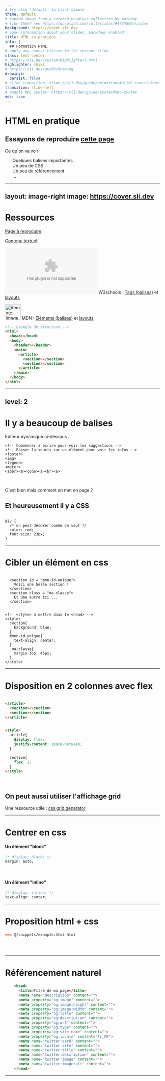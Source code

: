 ```yaml
---
# try also 'default' to start simple
theme: default
# random image from a curated Unsplash collection by Anthony
# like them? see https://unsplash.com/collections/94734566/slidev
background: https://cover.sli.dev
# some information about your slides, markdown enabled
title: HTML en pratique
info: |
  ## Formation HTML
# apply any unocss classes to the current slide
class: text-center
# https://sli.dev/custom/highlighters.html
highlighter: shiki
# https://sli.dev/guide/drawing
drawings:
  persist: false
# slide transition: https://sli.dev/guide/animations#slide-transitions
transition: slide-left
# enable MDC Syntax: https://sli.dev/guide/syntax#mdc-syntax
mdc: true
---
```


# HTML en pratique

## Essayons de reproduire [cette page](https://gallica.bnf.fr/ark:/12148/bd6t52694199/)

<!-- <v-drag-arrow pos="326,542,108,-146"/> -->

<div style = "text-align: left " class = "mt-6"> 
  Ce qu'on va voir

  - Quelques balises importantes
  - Un peu de CSS
  - Un peu de référencement
  - ...
  - 
</div>

<style>
ul {
  color: unset;
  list-style-type: none;
}

  </style>

---
layout: image-right
image: https://cover.sli.dev
---

# Ressources


<!-- HTML specs & FAQ
    https://github.com/whatwg/html/blob/main/FAQ.md
    https://html.spec.whatwg.org/multipage/ -->

<!-- css
    https://caniuse.com/css-nesting -->

[Page à reproduire](https://gallica.bnf.fr/ark:/12148/bd6t52694199/) 

[Contenu textuel](https://gitlab.huma-num.fr/estrades/formations/-/blob/main/ressources/HTR/transcription_fr_de.odt?ref_type=heads)

   ![w3schools](https://logo.clearbit.com/w3schools.com) W3schools : [Tags (balises)](https://www.w3schools.com/tags/default.asp) et 
    [layouts](https://www.w3schools.com/html/html_layout.asp)

![Remote Image](https://logo.clearbit.com/developer.mozilla.org/)
   MDN : [Eléments (balises)](https://developer.mozilla.org/fr/docs/Web/HTML/Element) et [layouts](https://developer.mozilla.org/en-US/docs/Learn/HTML/Introduction_to_HTML/Document_and_website_structure#html_layout_elements_in_more_detail)


<div v-click>


```html
<!-- Exemple de structure -->
<html>
  <head></head>
  <body>
    <header></header>
    <main>
      <article>
        <section></section>
        <section></section>
      </article>
    </main>
  </body>
</html>
```

</div>

<!-- Inline style -->
<style>
img{
  display: inline-block;
  width: 50px;
}
</style>


---
level: 2
---

# Il y a beaucoup de balises
Editeur dynamique ci-dessous ..

```html{monaco}
<!-- Commencer à écrire pour voir les suggestions -->
<!-- Passer la souris sur un élément pour voir les infos -->
<footer>
<img>
<legend>
<meter>
<abbr><a><code><a><br><a>

```

<br>

C'est bien mais comment on met en page ?

<div v-click>

## Et heureusement il y a CSS

<!-- Editeur dynamique ci-dessous .. -->

```css{monaco}

div {
  /* on peut décorer comme on veut */
  color: red;
  font-size: 23px;
}

```

 </div>

---



# Cibler un élément en css


```html{monaco}

  <section id = "mon-id-unique">
    Voici une belle section ! 
  </section>
  <section class = "ma-classe">
    Et une autre ici ...
  </section>


<!-- <style> à mettre dans le <head> -->
<style>
  section{
    background: blue;
  }
  #mon-id-unique{
    text-align: center;
  }
  .ma-classe{
    margin-top: 45px;
  }
</style>
```


---



# Disposition en 2 colonnes avec flex

```html

<article>
  <section></section>
  <section></section>
</article>


<style>
  article{
    display: flex; 
    justify-content: space-between;
  }

  section{
    flex: 1;
  }
</style>

```
<br>

## On peut aussi utiliser l'affichage grid
Une ressource utile : [css grid generator](https://cssgrid-generator.netlify.app/)

---



# Centrer en css

#### Un élément "block"

```css
/* display: block; */
margin: auto;
```

<br>

#### Un élément "inline" 
```css
/* display: inline; */
text-align: center;
```


---


# Proposition html + css

<div style = "height: 60px;">

```html
<<< @/snippets/example.html html
```


</div>

---


# Référencement naturel 

```html
    <head>
      <title>Titre de ma page</title>
      <meta name="description" content="">
      <meta property="og:image" content="">
      <meta property="og:image:height" content="">
      <meta property="og:image:width" content="">
      <meta property="og:title" content="">
      <meta property="og:description" content="">
      <meta property="og:url" content="">
      <meta property="og:type" content="">
      <meta property="og:site_name" content="">
      <meta property="og:locale" content="fr_FR">
      <meta name="twitter:card" content="">
      <meta name="twitter:site" content="">
      <meta name="twitter:title" content="">
      <meta name="twitter:description" content="">
      <meta name="twitter:image" content=""> 
      <meta name="twitter:image:alt" content="">
    </head>
```
---
